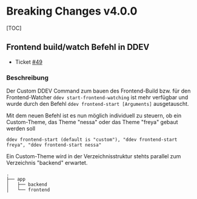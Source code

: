 # Breaking Changes v4.0.0

[TOC]

## Frontend build/watch Befehl in DDEV

- Ticket [#49](https://gitlab.com/starterteam/team/base/-/issues/49)

### Beschreibung

Der Custom DDEV Command zum bauen des Frontend-Build bzw. für den Frontend-Watcher `ddev start-frontend-watching` ist
mehr verfügbar und wurde durch den Befehl `ddev frontend-start [Arguments]` ausgetauscht.

Mit dem neuen Befehl ist es nun möglich individuell zu steuern, ob ein Custom-Theme, das Theme "nessa"
oder das Theme "freya" gebaut werden soll

`ddev frontend-start (default is "custom"), "ddev frontend-start freya", "ddev frontend-start nessa"`

Ein Custom-Theme wird in der Verzeichnisstruktur stehts parallel zum Verzeichnis "backend" erwartet.

```
.
├── app
│   ├── backend
│   └── frontend
```
